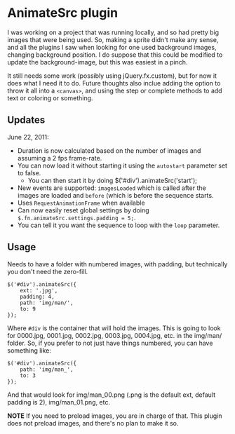 # AnimateSrc plugin

I was working on a project that was running locally, and so had pretty big images that were being used.  So, making a sprite didn't make any sense, and all the plugins I saw when looking for one used background images, changing background position.  I do suppose that this could be modified to update the background-image, but this was easiest in a pinch.

It still needs some work (possibly using jQuery.fx.custom), but for now it does what I need it to do.  Future thoughts also inclue adding the option to throw it all into a `<canvas>`, and using the step or complete methods to add text or coloring or something.

## Updates

June 22, 2011:
* Duration is now calculated based on the number of images and assuming a 2 fps frame-rate.
* You can now load it without starting it using the `autostart` parameter set to false.
  * You can then start it by doing $('#div').animateSrc('start');
* New events are supported: `imagesLoaded` which is called after the images are loaded and `before` (which is before the sequence starts.
* Uses `RequestAnimationFrame` when available
* Can now easily reset global settings by doing `$.fn.animateSrc.settings.padding = 5;`.
* You can tell it you want the sequence to loop with the `loop` parameter.

## Usage

Needs to have a folder with numbered images, with padding, but technically you don't need the zero-fill.

    $('#div').animateSrc({
        ext: '.jpg',
        padding: 4,
        path: 'img/man/',
        to: 9
    });

Where `#div` is the container that will hold the images. This is going to look for 0000.jpg, 0001.jpg, 0002.jpg, 0003.jpg, 0004.jpg, etc. in the img/man/ folder.  So, if you prefer to not just have things numbered, you can have something like:

    $('#div').animateSrc({
        path: 'img/man_',
        to: 3
    });

And that would look for img/man_00.png (.png is the default ext, default padding is 2), img/man_01.png, etc.

**NOTE** If you need to preload images, you are in charge of that.  This plugin does not preload images, and there's no plan to make it so.

